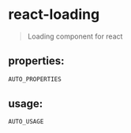 # react-loading
> Loading component for react


## properties:
```javascript
AUTO_PROPERTIES
```

## usage:
```jsx
AUTO_USAGE
```

